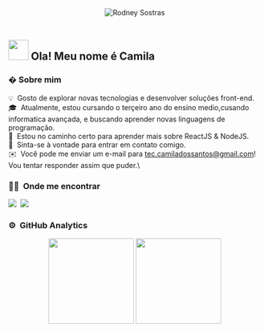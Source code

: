 <div align="center">
  <img alt="Rodney Sostras" src="assets/img/rs-logo-256.jpg" />
</div>

<br />

<h2><img alt="" src="assets/img/hand-wave.gif" width='40' />&nbsp;Ola! Meu nome é Camila </h2>

### �&nbsp;Sobre mim

💡 &nbsp;Gosto de explorar novas tecnologias e desenvolver soluções front-end.\
🎓 &nbsp;Atualmente, estou cursando o terçeiro ano do ensino medio,cusando informatica avançada, e buscando aprender novas linguagens de programação.\
🌱 &nbsp;Estou no caminho certo para aprender mais sobre ReactJS & NodeJS.\
💬 &nbsp;Sinta-se à vontade para entrar em contato comigo.\
✉️ &nbsp;Você pode me enviar um e-mail para tec.camiladossantos@gmail.com! Vou tentar responder assim que puder.\



### 🤝🏻 &nbsp;Onde me encontrar

<p align = "left">
    <a href="https://github.com/camiladossantos"> <img src="https://img.shields.io/badge/camiladossantos-000000?style=flat&logo=GitHub&logoColor=white" /></a>&nbsp;
    <a href="mailto:tec.camiladossantos@gmail.com"> <img src="https://img.shields.io/badge/-tec.camiladossantos@gmail.com-D14836?style=flat&logo=Gmail&logoColor=white" /></a>&nbsp;
</p>

### ⚙️ &nbsp;GitHub Analytics

<p align="center">
  <img height="170em" src="https://github-readme-stats-eight-theta.vercel.app/api?username=rodneysostras&show_icons=true&theme=algolia&include_all_commits=true&count_private=true"/>
  <img height="170em" src="https://github-readme-stats-eight-theta.vercel.app/api/top-langs/?username=camiladossantos&layout=compact&langs_count=8&theme=algolia"/>
</p>
